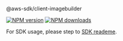 @aws-sdk/client-imagebuilder

[![NPM version](https://img.shields.io/npm/v/@aws-sdk/client-imagebuilder/preview.svg)](https://www.npmjs.com/package/@aws-sdk/client-imagebuilder)
[![NPM downloads](https://img.shields.io/npm/dm/@aws-sdk/client-imagebuilder.svg)](https://www.npmjs.com/package/@aws-sdk/client-imagebuilder)

For SDK usage, please step to [SDK reademe](https://github.com/aws/aws-sdk-js-v3).
